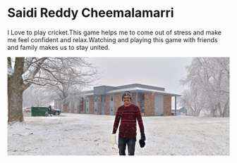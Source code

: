 # Saidi Reddy Cheemalamarri
I Love to play cricket.This game helps me to come out of stress and make me feel confident and relax.Watching and playing this game with friends and family makes us to stay united.

![My Photo](https://github.com/saidi2307/assignment2-cheemalamarri/blob/main/WhatsApp%20Image%202023-01-25%20at%208.27.59%20PM.jpeg)

